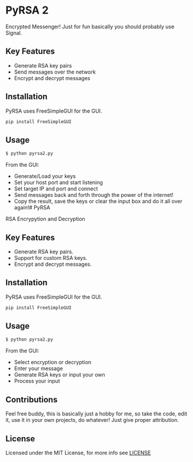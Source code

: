# PyRSA 2

Encrypted Messenger! Just for fun basically you should probably use Signal.

## Key Features
- Generate RSA key pairs
- Send messages over the network
- Encrypt and decrypt messages

## Installation
PyRSA uses FreeSimpleGUI for the GUI.
``` python
pip install FreeSimpleGUI
```
## Usage
``` python
$ python pyrsa2.py
```
From the GUI:
- Generate/Load your keys
- Set your host port and start listening
- Set target IP and port and connect
- Send messages back and forth through the power of the internet!
- Copy the result, save the keys or clear the input box and do it all over again!# PyRSA

RSA Encrypytion and Decryption 

## Key Features
- Generate RSA key pairs.
- Support for custom RSA keys.
- Encrypt and decrypt messages.

## Installation
PyRSA uses FreeSimpleGUI for the GUI.
``` python
pip install FreeSimpleGUI
```
## Usage
``` python
$ python pyrsa2.py
```
From the GUI:
- Select encryption or decryption
- Enter your message
- Generate RSA keys or input your own
- Process your input

## Contributions
Feel free buddy, this is basically just a hobby for me, so take the code, edit it, use it in your own projects, do whatever! Just give proper attribution.

## License
Licensed under the MIT License, for more info see [LICENSE](https://github.com/dp-zini/PyRSA-2/blob/main/LICENSE)
